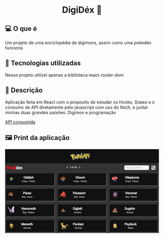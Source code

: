 <h1 align="center">
  DigiDéx 👻
</h1>


## 💻 O que é
  Um projeto de uma enciclopédia de digimons, assim como uma pokedéx funciona
   

## 🔧 Tecnologias utilizadas
  Nesse projeto utilizei apenas a biblioteca react-router-dom
   

## 🔖 Descrição
  Aplicação feita em React com o proposito de estudar os Hooks, States e o consumo de API diretamente pelo javascript com uso do fetch, e juntar minhas duas grandes paixôes: Digimon e programação
  
  [API consumida](https://digimon-api.vercel.app/api/digimon)
  
  
  
  ## 🖼️ Print da aplicação
  
  ![print da aplicação](https://github.com/UT0P1C/pokedex-react/blob/master/print.png)
 

 
